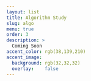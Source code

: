 ```yaml
---
layout: list
title: Algorithm Study
slug: algo
menu: true
order: 3
description: >
  Coming Soon
accent_color: rgb(38,139,210)
accent_image:
  background: rgb(32,32,32)
  overlay:    false
---
```

